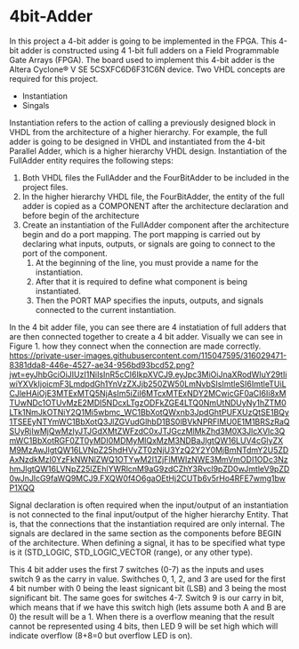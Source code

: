 # 4bit-Adder
In this project a 4-bit adder is going to be implemented in the FPGA. This 4-bit adder is constructed using 4 1-bit full adders on a
Field Programmable Gate Arrays (FPGA). The board used to implement this 4-bit adder is the Altera Cyclone® V SE 5CSXFC6D6F31C6N 
device. Two VHDL concepts are required for this project. 
- Instantiation
- Singals

Instantiation refers to the action of calling a previously designed block in VHDL from the
architecture of a higher hierarchy. For example, the full adder is going to be designed in VHDL
and instantiated from the 4-bit Parallel Adder, which is a higher hierarchy VHDL design.
Instantiation of the FullAdder entity requires the following steps:
1. Both VHDL files the FullAdder and the FourBitAdder to be included in the project files.
2. In the higher hierarchy VHDL file, the FourBitAdder, the entity of the full adder is copied as a COMPONENT after the architecture declaration and before begin of the architecture
3. Create an instantiation of the FullAdder component after the architecture begin and do a port mapping. The port mapping is carried out by declaring what inputs, outputs, or signals are going to connect to the port of the component.
    1. At the beginning of the line, you must provide a name for the instantiation.
    2. After that it is required to define what component is being instantiated.
    3. Then the PORT MAP specifies the inputs, outputs, and signals connected to the current instantiation.

In the 4 bit adder file, you can see there are 4 instatiation of full adders that are then connected together to create a 4 bit adder. Visually we can see in Figure 1. how they connect when the connection are made correctly. 
https://private-user-images.githubusercontent.com/115047595/316029471-8381dda8-446e-4527-ae34-956bd93bcd52.png?jwt=eyJhbGciOiJIUzI1NiIsInR5cCI6IkpXVCJ9.eyJpc3MiOiJnaXRodWIuY29tIiwiYXVkIjoicmF3LmdpdGh1YnVzZXJjb250ZW50LmNvbSIsImtleSI6ImtleTUiLCJleHAiOjE3MTExMTQ5NjAsIm5iZiI6MTcxMTExNDY2MCwicGF0aCI6Ii8xMTUwNDc1OTUvMzE2MDI5NDcxLTgzODFkZGE4LTQ0NmUtNDUyNy1hZTM0LTk1NmJkOTNiY2Q1Mi5wbmc_WC1BbXotQWxnb3JpdGhtPUFXUzQtSE1BQy1TSEEyNTYmWC1BbXotQ3JlZGVudGlhbD1BS0lBVkNPRFlMU0E1M1BRSzRaQSUyRjIwMjQwMzIyJTJGdXMtZWFzdC0xJTJGczMlMkZhd3M0X3JlcXVlc3QmWC1BbXotRGF0ZT0yMDI0MDMyMlQxMzM3NDBaJlgtQW16LUV4cGlyZXM9MzAwJlgtQW16LVNpZ25hdHVyZT0zNjU3YzQ2Y2Y0MjBmNTdmY2U5ZDAxNzdkMzI0YzFkNWNlZWQ1OTYwM2I1ZjFlMWIzNWE3MmVmODI1ODc3NzhmJlgtQW16LVNpZ25lZEhlYWRlcnM9aG9zdCZhY3Rvcl9pZD0wJmtleV9pZD0wJnJlcG9faWQ9MCJ9.FXQW0f4O6gaOEtHj2CUTb6v5rHo4RFE7wmg1bwP1XQQ

Signal declaration is often required when the input/output of an instantiation is not connected to the final input/output of the 
higher hierarchy Entity. That is, that the connections that the instantiation required are only internal. The signals are declared 
in the same section as the components before BEGIN of the architecture. When defining a signal, it has to be specified what
type is it (STD_LOGIC, STD_LOGIC_VECTOR (range), or any other type).

This 4 bit adder uses the first 7 switches (0-7) as the inputs and uses switch 9 as the carry in value. Swithches 0, 1, 2, and 3 are 
used for the first 4 bit number with 0 being the least signicant bit (LSB) and 3 being the most significant bit. The same goes for 
switches 4-7. Switch 9 is our carry in bit, which means that if we have this switch high (lets assume both A and B are 0) the result
will be a 1. When there is a overflow meaning that the result cannot be represented using 4 bits, then LED 9 will be set high which will indicate overflow (8+8=0 but overflow LED is on). 


 
